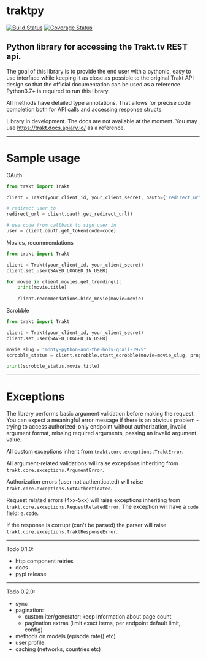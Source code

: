 # traktpy
[![Build Status](https://travis-ci.org/jmolinski/traktpy.svg?branch=master)](https://travis-ci.org/jmolinski/traktpy)
[![Coverage Status](https://coveralls.io/repos/github/jmolinski/traktpy/badge.svg?branch=master)](https://coveralls.io/github/jmolinski/traktpy?branch=master)

Python library for accessing the Trakt.tv REST api.
---

The goal of this library is to provide the end user with a pythonic, easy to use interface while keeping it as close as possible to the original Trakt API design so that the official documentation can be used as a reference. 
Python3.7+ is required to run this library. 

All methods have detailed type annotations. That allows for precise code completion both for API calls and accessing response structs.

Library in development. The docs are not available at the moment. You may use https://trakt.docs.apiary.io/ as a reference.

---

# Sample usage

OAuth
```python
from trakt import Trakt

client = Trakt(your_client_id, your_client_secret, oauth={'redirect_uri': 'your callback url'})

# redirect user to
redirect_url = client.oauth.get_redirect_url()

# use code from callback to sign user in
user = client.oauth.get_token(code=code)

```

Movies, recommendations
```python
from trakt import Trakt

client = Trakt(your_client_id, your_client_secret)
client.set_user(SAVED_LOGGED_IN_USER)

for movie in client.movies.get_trending():
    print(movie.title)
    
    client.recommendations.hide_movie(movie=movie)
```

Scrobble
```python
from trakt import Trakt

client = Trakt(your_client_id, your_client_secret)
client.set_user(SAVED_LOGGED_IN_USER)

movie_slug = "monty-python-and-the-holy-grail-1975"
scrobble_status = client.scrobble.start_scrobble(movie=movie_slug, progress=15)

print(scrobble_status.movie.title)

```

---

# Exceptions
The library performs basic argument validation before making the request. 
You can expect a meaningful error message if there is an obvious problem - trying to access authorized-only endpoint without authorization, invalid argument format, missing required arguments, passing an invalid argument value.

All custom exceptions inherit from `trakt.core.exceptions.TraktError`.

All argument-related validations will raise exceptions inheriting from `trakt.core.exceptions.ArgumentError`.

Authorization errors (user not authenticated) will raise `trakt.core.exceptions.NotAuthenticated`.

Request related errors (4xx-5xx) will raise exceptions inheriting from `trakt.core.exceptions.RequestRelatedError`.
The exception will have a `code` field: `e.code`.

If the response is corrupt (can't be parsed) the parser will raise `trakt.core.exceptions.TraktResponseError`.

---
Todo 0.1.0:
- http component retries
- docs
- pypi release

---
Todo 0.2.0:
- sync
- pagination: 
    - custom iter/generator: keep information about page count
    - pagination extras (limit exact items, per endpoint default limit, config)
- methods on models (episode.rate() etc)
- user profile
- caching (networks, countries etc)
